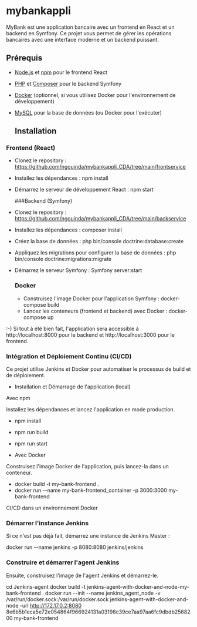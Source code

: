 # mybankappli

MyBank est une application bancaire avec un frontend en React et un backend en Symfony. Ce projet vous permet de gérer les opérations bancaires avec une interface moderne et un backend puissant.


## Prérequis

- [Node.js](https://nodejs.org/) et [npm](https://npmjs.com/) pour le frontend React
- [PHP](https://www.php.net/) et [Composer](https://getcomposer.org/) pour le backend Symfony
- [Docker](https://www.docker.com/) (optionnel, si vous utilisez Docker pour l'environnement de développement)
- [MySQL](https://www.mysql.com/) pour la base de données (ou Docker pour l'exécuter)

  ## Installation

### Frontend (React)

- Clonez le repository : https://github.com/ngouinda/mybankappli_CDA/tree/main/frontservice
- Installez les dépendances : npm install
- Démarrez le serveur de développement React : npm start

  ###Backend  (Symfony)

- Clonez le repository : https://github.com/ngouinda/mybankappli_CDA/tree/main/backservice
- Installez les dépendances : composer install
- Créez la base de données : php bin/console doctrine:database:create
- Appliquez les migrations pour configurer la base de données : php bin/console doctrine:migrations:migrate
- Démarrez le serveur Symfony : Symfony server:start

  ### Docker

  - Construisez l'image Docker pour l'application Symfony : docker-compose build
  - Lancez les conteneurs (frontend et backend) avec Docker : docker-compose up

:-) Si tout à été bien fait, l'application sera accessible à http://localhost:8000 pour le backend et http://localhost:3000 pour le frontend.

###  Intégration et Déploiement Continu (CI/CD)

Ce projet utilise Jenkins et Docker pour automatiser le processus de build et de déploiement.

- Installation et Démarrage de l'application (local)

Avec npm


Installez les dépendances et lancez l'application en mode production.

- npm install
- npm run build
- npm run start

- Avec Docker

Construisez l'image Docker de l'application, puis lancez-la dans un conteneur.

- docker build -t my-bank-frontend .
- docker run --name my-bank-frontend_container -p 3000:3000 my-bank-frontend

CI/CD dans un environnement Docker

### Démarrer l'instance Jenkins
Si ce n'est pas déjà fait, démarrez une instance de Jenkins Master :

docker run --name jenkins -p 8080:8080 jenkins/jenkins

### Construire et démarrer l'agent Jenkins

Ensuite, construisez l'image de l'agent Jenkins et démarrez-le.

cd Jenkins-agent
docker build -t jenkins-agent-with-docker-and-node-my-bank-frontend .
docker run --init --name jenkins_agent_node -v /var/run/docker.sock:/var/run/docker.sock jenkins-agent-with-docker-and-node -url http://172.17.0.2:8080 8e6b5b1eca5e72e054864f966924131a03198c39ce7aa97aa6fc9dbdb2568200 my-bank-frontend
